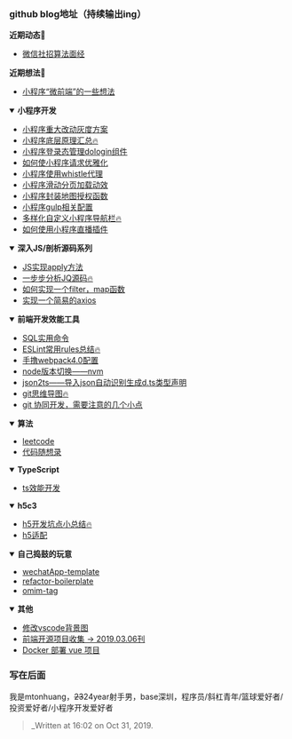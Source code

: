 ### github blog地址（持续输出ing）
<b>近期动态:memo:</b>

- [微信社招算法面经](https://github.com/mtonhuang/blog/issues/36)

<b>近期想法:memo:</b>

- [小程序“微前端”的一些想法](https://github.com/mtonhuang/blog/issues/25)

<details open><summary><b> 小程序开发 </b></summary>
<p>
   
- [小程序重大改动灰度方案](https://github.com/mtonhuang/blog/issues/32)    
- [小程序底层原理汇总:fire:](https://github.com/mtonhuang/blog/issues/30)
- [小程序登录态管理dologin组件](https://github.com/mtonhuang/blog/issues/31)
- [如何使小程序请求优雅化](https://github.com/mtonhuang/blog/issues/14)
- [小程序使用whistle代理](https://github.com/mtonhuang/blog/issues/15)
- [小程序滑动分页加载动效](https://github.com/mtonhuang/blog/issues/33)
- [小程序封装地图授权函数](https://github.com/mtonhuang/blog/issues/34)
- [小程序gulp相关配置](https://github.com/mtonhuang/blog/issues/35)
- [多样化自定义小程序导航栏:fire:](https://github.com/mtonhuang/blog/issues/16)
- [如何使用小程序直播插件](https://github.com/mtonhuang/blog/issues/22)
   
</p>
</details>

<details open><summary><b> 深入JS/剖析源码系列 </b></summary>
<p>
    
- [JS实现apply方法](https://github.com/mtonhuang/blog/issues/29)
- [一步步分析JQ源码:fire:](https://github.com/mtonhuang/blog/issues/18)
- [如何实现一个filter，map函数](https://github.com/mtonhuang/blog/issues/12)
- [实现一个简易的axios](https://github.com/mtonhuang/blog/issues/26)

</p>
</details>

<details open><summary><b> 前端开发效能工具 </b></summary>
<p>
    
- [SQL实用命令](https://github.com/mtonhuang/blog/blob/master/images/SQL.png)
- [ESLint常用rules总结:fire:](https://github.com/mtonhuang/blog/issues/21)
- [手撸webpack4.0配置](https://github.com/mtonhuang/Multiple-page-boilerplate)
- [node版本切换——nvm](https://github.com/mtonhuang/blog/issues/23)
- [json2ts——导入json自动识别生成d.ts类型声明](http://json2ts.com/)
- [git思维导图:fire:](https://github.com/mtonhuang/bolg/tree/master/git_mindMap)
- [git 协同开发，需要注意的几个小点](https://github.com/mtonhuang/blog/issues/13) 

</p>
</details>

<details open><summary><b> 算法 </b></summary>
<p>

- [leetcode](https://github.com/mtonhuang/blog/issues/24)
- [代码随想录](https://www.programmercarl.com/%E9%93%BE%E8%A1%A8%E7%90%86%E8%AE%BA%E5%9F%BA%E7%A1%80.html#%E5%BE%AA%E7%8E%AF%E9%93%BE%E8%A1%A8)
</p>

</details>

<details open><summary><b> TypeScript </b></summary>
<p>

- [ts效能开发](https://github.com/mtonhuang/blog/issues/17)

</p>
</details>

<details open><summary><b> h5c3 </b></summary>
<p>

- [h5开发坑点小总结:fire:](https://github.com/mtonhuang/blog/issues/19)
- [h5适配](https://github.com/mtonhuang/blog/issues/20)

</p>
</details>

<details open><summary><b> 自己捣鼓的玩意 </b></summary>
<p>

- [wechatApp-template](https://github.com/mtonhuang/wechatApp-template)
- [refactor-boilerplate](https://github.com/mtonhuang/refactor-boilerplate)
- [omim-tag](https://github.com/Tencent/omi/tree/master/packages/omim/src/tag)

</p>
</details>

<details open><summary><b> 其他 </b></summary>
<p>

- [修改vscode背景图](https://github.com/mtonhuang/blog/tree/master/vscode/background)
- [前端开源项目收集 -> 2019.03.06刊](https://github.com/mtonhuang/bolg/tree/master/collect)
- [Docker 部署 vue 项目](https://juejin.cn/post/6844903837774397447#comment)

</p>
</details>


### 写在后面

我是mtonhuang，~~23~~24year射手男，base深圳，程序员/斜杠青年/篮球爱好者/投资爱好者/小程序开发爱好者

> _Written at 16:02 on Oct 31, 2019.

